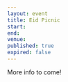 ```yaml
---
layout: event
title: Eid Picnic
start: 
end: 
venue: 
published: true
expired: false
---
```


More info to come!
